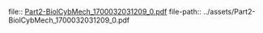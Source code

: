 file:: [Part2-BiolCybMech_1700032031209_0.pdf](../assets/Part2-BiolCybMech_1700032031209_0.pdf)
file-path:: ../assets/Part2-BiolCybMech_1700032031209_0.pdf
